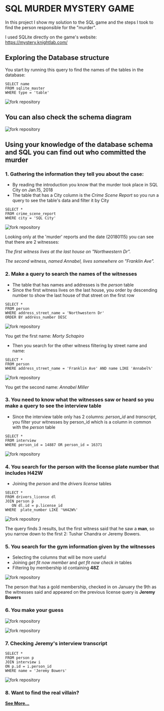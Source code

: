 # SQL MURDER MYSTERY GAME

In this project I show my solution to the SQL game and the steps I took to find the person responsible for the "murder".

I used SQLite directly on the game's website: https://mystery.knightlab.com/

## Exploring the Database structure

You start by running this query to find the names of the tables in the database:

```
SELECT name 
FROM sqlite_master
WHERE type = 'table'
```
![fork repository](https://github.com/msantillana21/sql-mysteries/blob/master/My%20Solution/Images/1B.jpg)

## You can also check the schema diagram



![fork repository](https://github.com/msantillana21/sql-mysteries/blob/master/My%20Solution/Images/2B.jpg)



## Using your knowledge of the database schema and SQL you can find out who committed the murder

### 1. Gathering the information they tell you about the case:
* By reading the introduction you know that the murder took place in SQL City on Jan.15, 2018 
* The table that has a City column is the *Crime Scene Report* so you run a query to see the table's data and filter it by City

```
SELECT * 
FROM crime_scene_report
WHERE city = 'SQL City'
```

![fork repository](https://github.com/msantillana21/sql-mysteries/blob/master/My%20Solution/Images/3.jpg)

Looking only at the 'murder' reports and the date (20180115) you can see that there are 2 witnesses:

  *The first witness lives at the last house on "Northwestern Dr".*
  
  *The second witness, named Annabel, lives somewhere on "Franklin Ave".*
  
 ### 2. Make a query to search the names of the witnesses
 * The table that has names and addresses is the *person* table
 * Since the first witness lives on the last house, you order by descending number to show the last house of that street on the first row
 
 ```
SELECT *
FROM person
WHERE address_street_name = 'Northwestern Dr'
ORDER BY address_number DESC
```

![fork repository](https://github.com/msantillana21/sql-mysteries/blob/master/My%20Solution/Images/4.jpg)

You get the first name: *Morty Schapiro*

* Then you search for the other witness filtering by street name and name:

 ```
SELECT *
FROM person
WHERE address_street_name = 'Franklin Ave' AND name LIKE 'Annabel%'
```

![fork repository](https://github.com/msantillana21/sql-mysteries/blob/master/My%20Solution/Images/5.jpg)

You get the second name: *Annabel Miller*

### 3. You need to know what the witnesses saw or heard so you make a query to see the interview table
 
* Since the interview table only has 2 columns: *person_id* and *transcript*, you filter your witnesses by person_id which is a column in common with the *person* table

 ```
SELECT *
FROM interview
WHERE person_id = 14887 OR person_id = 16371
```

![fork repository](https://github.com/msantillana21/sql-mysteries/blob/master/My%20Solution/Images/6.jpg)

### 4. You search for the person with the license plate number that includes **H42W**
* Joining the *person* and the *drivers license* tables

 ```
SELECT *
FROM drivers_license dl
JOIN person p
	ON dl.id = p.license_id
WHERE  plate_number LIKE '%H42W%'
```

![fork repository](https://github.com/msantillana21/sql-mysteries/blob/master/My%20Solution/Images/7b.jpg)

The query finds 3 results, but the first witness said that he saw a **man**, so you narrow down to the first 2: Tushar Chandra or Jeremy Bowers.

### 5. You search for the gym information given by the witnesses

* Selecting the columns that will be more useful
* Joining *get fit now member* and *get fit now check in* tables
* Filtering by membership id containing **48Z**

![fork repository](https://github.com/msantillana21/sql-mysteries/blob/master/My%20Solution/Images/8.jpg)

The person that has a gold membership, checked in on January the 9th as the witnesses said and appeared on the previous license query is **Jeremy Bowers**

### 6. You make your guess 

![fork repository](https://github.com/msantillana21/sql-mysteries/blob/master/My%20Solution/Images/9.jpg)

![fork repository](https://github.com/msantillana21/sql-mysteries/blob/master/My%20Solution/Images/10.jpg)

### 7. Checking Jeremy's interview transcript

 ```
SELECT *
FROM person p
JOIN interview i
 ON p.id = i.person_id
WHERE name = 'Jeremy Bowers'
```
![fork repository](https://github.com/msantillana21/sql-mysteries/blob/master/My%20Solution/Images/11.jpg)


### 8. Want to find the real villain?

**[See More...](https://github.com/msantillana21/sql-mysteries/blob/master/My%20Solution/README2.md)**

